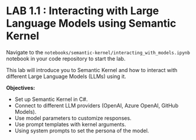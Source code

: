 
# LAB 1.1 : Interacting with Large Language Models using Semantic Kernel

Navigate to the `notebooks/semantic-kernel/interacting_with_models.ipynb` notebook in your code repository to start the lab.

This lab will introduce you to Semantic Kernel and how to interact with different Large Language Models (LLMs) using it.

**Objectives:**

- Set up Semantic Kernel in C#.
- Connect to different LLM providers (OpenAI, Azure OpenAI, GitHub Models).
- Use model parameters to customize responses.
- Use prompt templates with kernel arguments.
- Using system prompts to set the persona of the model.
